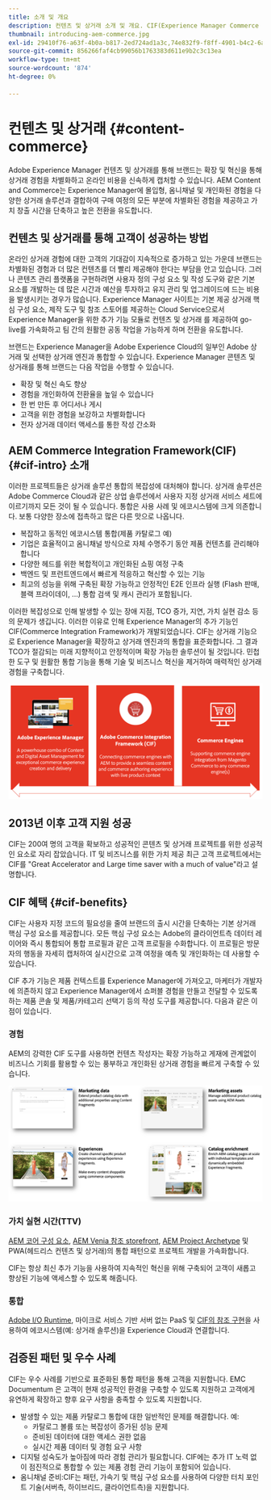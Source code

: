 ```yaml
---
title: 소개 및 개요
description: 컨텐츠 및 상거래 소개 및 개요. CIF(Experience Manager Commerce Integration Framework)는 Magento 및 기타 타사 상거래 솔루션에서 Experience Cloud을 사용하여 상거래 서비스를 통합 및 확장하는 Adobe의 권장 패턴입니다.
thumbnail: introducing-aem-commerce.jpg
exl-id: 29410f76-a63f-4b0a-b817-2ed724ad1a3c,74e832f9-f8ff-4901-b4c2-6a2862c51411
source-git-commit: 856266faf4cb99056b1763383d611e9b2c3c13ea
workflow-type: tm+mt
source-wordcount: '874'
ht-degree: 0%

---
```


# 컨텐츠 및 상거래 {#content-commerce}

Adobe Experience Manager 컨텐츠 및 상거래를 통해 브랜드는 확장 및 혁신을 통해 상거래 경험을 차별화하고 온라인 비용을 신속하게 캡처할 수 있습니다. AEM Content and Commerce는 Experience Manager에 몰입형, 옴니채널 및 개인화된 경험을 다양한 상거래 솔루션과 결합하여 구매 여정의 모든 부분에 차별화된 경험을 제공하고 가치 창출 시간을 단축하고 높은 전환을 유도합니다.

## 컨텐츠 및 상거래를 통해 고객이 성공하는 방법

온라인 상거래 경험에 대한 고객의 기대감이 지속적으로 증가하고 있는 가운데 브랜드는 차별화된 경험과 더 많은 컨텐츠를 더 빨리 제공해야 한다는 부담을 안고 있습니다. 그러나 콘텐츠 관리 플랫폼을 구현하려면 사용자 정의 구성 요소 및 작성 도구와 같은 기본 요소를 개발하는 데 많은 시간과 예산을 투자하고 유지 관리 및 업그레이드에 드는 비용을 발생시키는 경우가 많습니다. Experience Manager 사이트는 기본 제공 상거래 핵심 구성 요소, 제작 도구 및 참조 스토어를 제공하는 Cloud Service으로서 Experience Manager을 위한 추가 기능 모듈로 컨텐츠 및 상거래 를 제공하여 go-live를 가속화하고 팀 간의 원활한 공동 작업을 가능하게 하며 전환을 유도합니다.

브랜드는 Experience Manager을 Adobe Experience Cloud의 일부인 Adobe 상거래 및 선택한 상거래 엔진과 통합할 수 있습니다. Experience Manager 콘텐츠 및 상거래를 통해 브랜드는 다음 작업을 수행할 수 있습니다.

* 확장 및 혁신 속도 향상
* 경험을 개인화하여 전환율을 높일 수 있습니다
* 한 번 만든 후 어디서나 게시
* 고객을 위한 경험을 보강하고 차별화합니다
* 전자 상거래 데이터 액세스를 통한 작성 간소화

## AEM Commerce Integration Framework(CIF) {#cif-intro} 소개

이러한 프로젝트들은 상거래 솔루션 통합의 복잡성에 대처해야 합니다. 상거래 솔루션은 Adobe Commerce Cloud과 같은 상업 솔루션에서 사용자 지정 상거래 서비스 세트에 이르기까지 모든 것이 될 수 있습니다. 통합은 사용 사례 및 에코시스템에 크게 의존합니다. 보통 다양한 장소에 접촉하고 많은 다른 맛으로 나옵니다.

* 복잡하고 동적인 에코시스템 통합(제품 카탈로그 예)
* 기업은 효율적이고 옴니채널 방식으로 자체 수명주기 동안 제품 컨텐츠를 관리해야 합니다
* 다양한 헤드를 위한 복합적이고 개인화된 쇼핑 여정 구축
* 백엔드 및 프런트엔드에서 빠르게 적응하고 혁신할 수 있는 기능
* 최고의 성능을 위해 구축된 확장 가능하고 안정적인 E2E 인프라 실행 (Flash 판매, 블랙 프라이데이, ...) 통합 검색 및 캐시 관리가 포함됩니다.

이러한 복잡성으로 인해 발생할 수 있는 장애 지점, TCO 증가, 지연, 가치 실현 감소 등의 문제가 생깁니다. 이러한 이유로 인해 Experience Manager의 추가 기능인 CIF(Commerce Integration Framework)가 개발되었습니다. CIF는 상거래 기능으로 Experience Manager을 확장하고 상거래 엔진과의 통합을 표준화합니다. 그 결과 TCO가 절감되는 미래 지향적이고 안정적이며 확장 가능한 솔루션이 될 것입니다. 민첩한 도구 및 원활한 통합 기능을 통해 기술 및 비즈니스 혁신을 제거하여 매력적인 상거래 경험을 구축합니다.

![CIF 요소](./assets/CIF/CIF_Overview.png)

## 2013년 이후 고객 지원 성공

CIF는 200여 명의 고객을 확보하고 성공적인 콘텐츠 및 상거래 프로젝트를 위한 성공적인 요소로 자리 잡았습니다. IT 및 비즈니스를 위한 가치 제공 최근 고객 프로젝트에서는 CIF를 &quot;Great Accelerator and Large time saver with a much of value&quot;라고 설명합니다.

## CIF 혜택 {#cif-benefits}

CIF는 사용자 지정 코드의 필요성을 줄여 브랜드의 출시 시간을 단축하는 기본 상거래 핵심 구성 요소를 제공합니다. 모든 핵심 구성 요소는 Adobe의 클라이언트측 데이터 레이어와 즉시 통합되어 통합 프로필과 같은 고객 프로필을 수화합니다. 이 프로필은 방문자의 행동을 자세히 캡처하여 실시간으로 고객 여정을 예측 및 개인화하는 데 사용할 수 있습니다.

CIF 추가 기능은 제품 컨텍스트를 Experience Manager에 가져오고, 마케터가 개발자에 의존하지 않고 Experience Manager에서 쇼퍼블 경험을 만들고 전달할 수 있도록 하는 제품 콘솔 및 제품/카테고리 선택기 등의 작성 도구를 제공합니다. 다음과 같은 이점이 있습니다.

### 경험

AEM의 강력한 CIF 도구를 사용하면 컨텐츠 작성자는 확장 가능하고 게재에 관계없이 비즈니스 기회를 활용할 수 있는 풍부하고 개인화된 상거래 경험을 빠르게 구축할 수 있습니다.

![CIF 요소](./assets/CIF/CIF_Product_Experience_Management.png)

### 가치 실현 시간(TTV)

[AEM 코어 구성 요소](https://www.aemcomponents.dev/), [AEM Venia 참조 storefront](https://github.com/adobe/aem-cif-guides-venia), [AEM Project Archetype](https://experienceleague.adobe.com/docs/experience-manager-core-components/using/developing/archetype/overview.html) 및 PWA(헤드리스 컨텐츠 및 상거래)의 통합 패턴으로 프로젝트 개발을 가속화합니다.

CIF는 항상 최신 추가 기능을 사용하여 지속적인 혁신을 위해 구축되어 고객이 새롭고 향상된 기능에 액세스할 수 있도록 해줍니다.

### 통합

[Adobe I/O Runtime](https://www.adobe.io/apis/experienceplatform/runtime.html), 마이크로 서비스 기반 서버 없는 PaaS 및 [CIF의 참조 구현](https://github.com/adobe/commerce-cif-graphql-integration-reference)을 사용하여 에코시스템(예: 상거래 솔루션)을 Experience Cloud과 연결합니다.

## 검증된 패턴 및 우수 사례

CIF는 우수 사례를 기반으로 표준화된 통합 패턴을 통해 고객을 지원합니다. EMC Documentum 은 고객이 현재 성공적인 환경을 구축할 수 있도록 지원하고 고객에게 유연하게 확장하고 향후 요구 사항을 충족할 수 있도록 지원합니다.

* 발생할 수 있는 제품 카탈로그 통합에 대한 일반적인 문제를 해결합니다. 예:
   * 카탈로그 볼륨 또는 복잡성이 증가된 성능 문제
   * 준비된 데이터에 대한 액세스 권한 없음
   * 실시간 제품 데이터 및 경험 요구 사항
* 디지털 성숙도가 높아짐에 따라 경험 관리가 필요합니다. CIF에는 추가 IT 노력 없이 점진적으로 통합할 수 있는 제품 경험 관리 기능이 포함되어 있습니다.
* 옴니채널 준비:CIF는 패턴, 가속기 및 핵심 구성 요소를 사용하여 다양한 터치 포인트 기술(서버측, 하이브리드, 클라이언트측)을 지원합니다.
